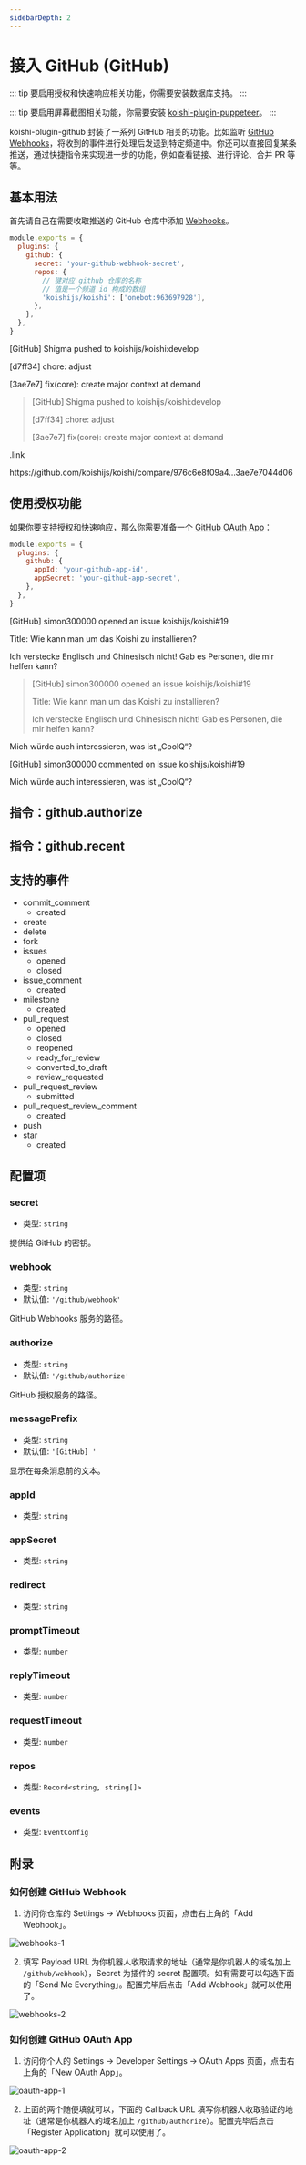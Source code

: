 ```yaml
---
sidebarDepth: 2
---
```


# 接入 GitHub (GitHub)

::: tip
要启用授权和快速响应相关功能，你需要安装数据库支持。
:::

::: tip
要启用屏幕截图相关功能，你需要安装 [koishi-plugin-puppeteer](./puppeteer.md)。
:::

koishi-plugin-github 封装了一系列 GitHub 相关的功能。比如监听 [GitHub Webhooks](https://developer.github.com/webhooks/)，将收到的事件进行处理后发送到特定频道中。你还可以直接回复某条推送，通过快捷指令来实现进一步的功能，例如查看链接、进行评论、合并 PR 等等。

## 基本用法

首先请自己在需要收取推送的 GitHub 仓库中添加 [Webhooks](#如何创建-github-webhook)。

```js koishi.config.js
module.exports = {
  plugins: {
    github: {
      secret: 'your-github-webhook-secret',
      repos: {
        // 键对应 github 仓库的名称
        // 值是一个频道 id 构成的数组
        'koishijs/koishi': ['onebot:963697928'],
      },
    },
  },
}
```

<panel-view title="聊天记录">
<chat-message nickname="Koishi" avatar="/koishi.png">
<p>[GitHub] Shigma pushed to koishijs/koishi:develop</p>
<p>[d7ff34] chore: adjust</p>
<p>[3ae7e7] fix(core): create major context at demand</p>
</chat-message>
<chat-message nickname="Alice" color="#cc0066">
<blockquote>
<p>[GitHub] Shigma pushed to koishijs/koishi:develop</p>
<p>[d7ff34] chore: adjust</p>
<p>[3ae7e7] fix(core): create major context at demand</p>
</blockquote>
<p>.link</p>
</chat-message>
<chat-message nickname="Koishi" avatar="/koishi.png">https://github.com/koishijs/koishi/compare/976c6e8f09a4...3ae7e7044d06</chat-message>
</panel-view>

## 使用授权功能

如果你要支持授权和快速响应，那么你需要准备一个 [GitHub OAuth App](#如何创建-github-oauth-app)：

```js koishi.config.js
module.exports = {
  plugins: {
    github: {
      appId: 'your-github-app-id',
      appSecret: 'your-github-app-secret',
    },
  },
}
```

<panel-view title="聊天记录">
<chat-message nickname="Koishi" avatar="/koishi.png">
<p>[GitHub] simon300000 opened an issue koishijs/koishi#19</p>
<p>Title: Wie kann man um das Koishi zu installieren?</p>
<p>Ich verstecke Englisch und Chinesisch nicht! Gab es Personen, die mir helfen kann?</p>
</chat-message>
<chat-message nickname="Alice" color="#cc0066">
<blockquote>
<p>[GitHub] simon300000 opened an issue koishijs/koishi#19</p>
<p>Title: Wie kann man um das Koishi zu installieren?</p>
<p>Ich verstecke Englisch und Chinesisch nicht! Gab es Personen, die mir helfen kann?</p>
</blockquote>
<p>Mich würde auch interessieren, was ist „CoolQ“?</p>
</chat-message>
<chat-message nickname="Koishi" avatar="/koishi.png">
<p>[GitHub] simon300000 commented on issue koishijs/koishi#19</p>
<p>Mich würde auch interessieren, was ist „CoolQ“?</p>
</chat-message>
</panel-view>

## 指令：github.authorize

## 指令：github.recent

## 支持的事件

- commit_comment
  - created
- create
- delete
- fork
- issues
  - opened
  - closed
- issue_comment
  - created
- milestone
  - created
- pull_request
  - opened
  - closed
  - reopened
  - ready_for_review
  - converted_to_draft
  - review_requested
- pull_request_review
  - submitted
- pull_request_review_comment
  - created
- push
- star
  - created

## 配置项

### secret

- 类型: `string`

提供给 GitHub 的密钥。

### webhook

- 类型: `string`
- 默认值: `'/github/webhook'`

GitHub Webhooks 服务的路径。

### authorize

- 类型: `string`
- 默认值: `'/github/authorize'`

GitHub 授权服务的路径。

### messagePrefix

- 类型: `string`
- 默认值: `'[GitHub] '`

显示在每条消息前的文本。

### appId

- 类型: `string`

### appSecret

- 类型: `string`

### redirect

- 类型: `string`

### promptTimeout

- 类型: `number`

### replyTimeout

- 类型: `number`

### requestTimeout

- 类型: `number`

### repos

- 类型: `Record<string, string[]>`

### events

- 类型: `EventConfig`

## 附录

### 如何创建 GitHub Webhook

1. 访问你仓库的 Settings → Webhooks 页面，点击右上角的「Add Webhook」。

![webhooks-1](/github/webhooks-1.png)

2. 填写 Payload URL 为你机器人收取请求的地址（通常是你机器人的域名加上 `/github/webhook`），Secret 为插件的 secret 配置项。如有需要可以勾选下面的「Send Me Everything」。配置完毕后点击「Add Webhook」就可以使用了。

![webhooks-2](/github/webhooks-2.png)

### 如何创建 GitHub OAuth App

1. 访问你个人的 Settings → Developer Settings → OAuth Apps 页面，点击右上角的「New OAuth App」。

![oauth-app-1](/github/oauth-app-1.png)

2. 上面的两个随便填就可以，下面的 Callback URL 填写你机器人收取验证的地址（通常是你机器人的域名加上 `/github/authorize`）。配置完毕后点击「Register Application」就可以使用了。

![oauth-app-2](/github/oauth-app-2.png)
